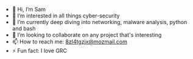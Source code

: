 - 👋 Hi, I’m Sam
- 👀 I’m interested in all things cyber-security
- 🌱 I’m currently deep diving into networking, malware analysis, python and bash
- 💞️ I’m looking to collaborate on any project that's interesting
- 📫 How to reach me: 8zl4tgzjx@mozmail.com
- ⚡ Fun fact: I love GRC

<!---
samridhx0/samridhx0 is a ✨ special ✨ repository because its `README.md` (this file) appears on your GitHub profile.
You can click the Preview link to take a look at your changes.
--->
